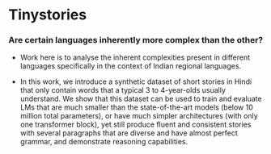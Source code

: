# Tinystories
### Are certain languages inherently more complex than the other?
- Work here is to analyse the inherent complexities present in different languages specifically 
in the context of Indian regional languages.


- In this work, we introduce a synthetic dataset of short stories in Hindi that only contain words that a typical
3 to 4-year-olds usually understand. We show that this dataset can be used to train and evaluate LMs that are much smaller
than the state-of-the-art models (below 10 million total parameters), or have much simpler architectures
(with only one transformer block), yet still produce fluent and consistent stories with several paragraphs
that are diverse and have almost perfect grammar, and demonstrate reasoning capabilities.


